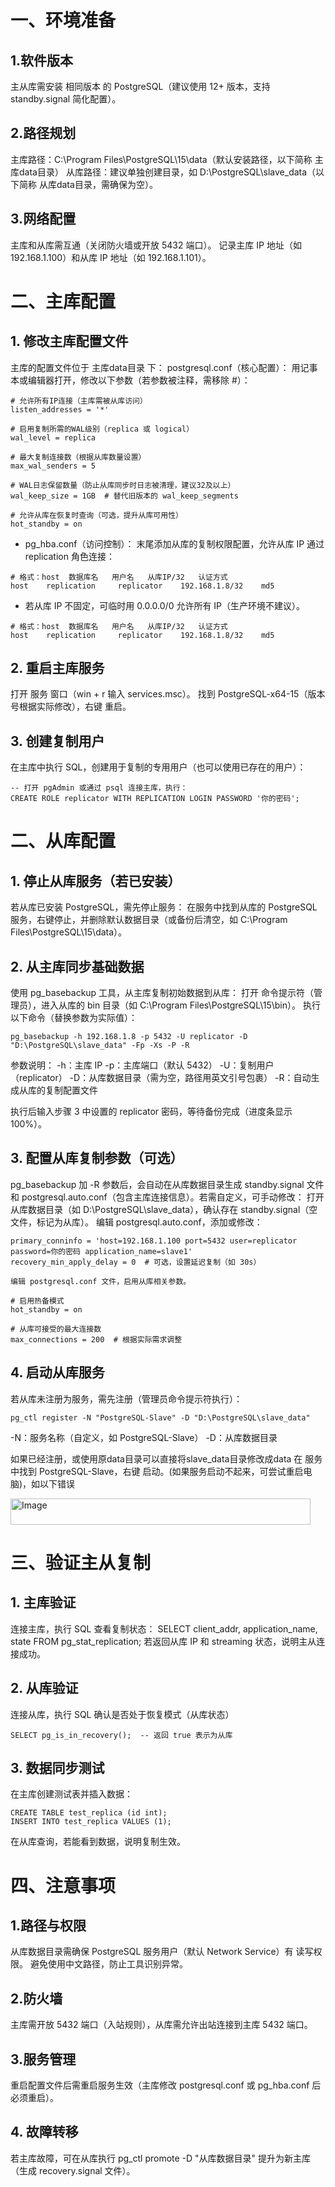 # 一、环境准备
## 1.软件版本
主从库需安装 相同版本 的 PostgreSQL（建议使用 12+ 版本，支持 standby.signal 简化配置）。
## 2.路径规划
主库路径：C:\Program Files\PostgreSQL\15\data（默认安装路径，以下简称 主库data目录）
从库路径：建议单独创建目录，如 D:\PostgreSQL\slave_data（以下简称 从库data目录，需确保为空）。
## 3.网络配置
主库和从库需互通（关闭防火墙或开放 5432 端口）。
记录主库 IP 地址（如 192.168.1.100）和从库 IP 地址（如 192.168.1.101）。

# 二、主库配置
## 1. 修改主库配置文件
主库的配置文件位于 主库data目录 下：
postgresql.conf（核心配置）：
用记事本或编辑器打开，修改以下参数（若参数被注释，需移除 #）：
```
# 允许所有IP连接（主库需被从库访问）
listen_addresses = '*'
 
# 启用复制所需的WAL级别（replica 或 logical）
wal_level = replica
 
# 最大复制连接数（根据从库数量设置）
max_wal_senders = 5
 
# WAL日志保留数量（防止从库同步时日志被清理，建议32及以上）
wal_keep_size = 1GB  # 替代旧版本的 wal_keep_segments
 
# 允许从库在恢复时查询（可选，提升从库可用性）
hot_standby = on
```

- pg_hba.conf（访问控制）：
末尾添加从库的复制权限配置，允许从库 IP 通过 replication 角色连接：
```
# 格式：host  数据库名   用户名   从库IP/32   认证方式
host    replication     replicator    192.168.1.8/32    md5
```

- 若从库 IP 不固定，可临时用 0.0.0.0/0 允许所有 IP（生产环境不建议）。
```
# 格式：host  数据库名   用户名   从库IP/32   认证方式
host    replication     replicator    192.168.1.8/32    md5
```
## 2. 重启主库服务
打开 服务 窗口（win + r 输入 services.msc）。
找到 PostgreSQL-x64-15（版本号根据实际修改），右键 重启。
## 3. 创建复制用户
在主库中执行 SQL，创建用于复制的专用用户（也可以使用已存在的用户）：
```
-- 打开 pgAdmin 或通过 psql 连接主库，执行：
CREATE ROLE replicator WITH REPLICATION LOGIN PASSWORD '你的密码';
```

# 二、从库配置
## 1. 停止从库服务（若已安装）
若从库已安装 PostgreSQL，需先停止服务：
在服务中找到从库的 PostgreSQL 服务，右键停止，并删除默认数据目录（或备份后清空，如 C:\Program   Files\PostgreSQL\15\data）。
## 2. 从主库同步基础数据
使用 pg_basebackup 工具，从主库复制初始数据到从库：
打开 命令提示符（管理员），进入从库的 bin 目录（如 C:\Program Files\PostgreSQL\15\bin）。
执行以下命令（替换参数为实际值）：
```
pg_basebackup -h 192.168.1.8 -p 5432 -U replicator -D "D:\PostgreSQL\slave_data" -Fp -Xs -P -R
```

参数说明：
-h：主库 IP
-p：主库端口（默认 5432）
-U：复制用户（replicator）
-D：从库数据目录（需为空，路径用英文引号包裹）
-R：自动生成从库的复制配置文件

执行后输入步骤 3 中设置的 replicator 密码，等待备份完成（进度条显示 100%）。
## 3. 配置从库复制参数（可选）
pg_basebackup 加 -R 参数后，会自动在从库数据目录生成 standby.signal 文件和 postgresql.auto.conf（包含主库连接信息）。若需自定义，可手动修改：
打开从库数据目录（如 D:\PostgreSQL\slave_data），确认存在 standby.signal（空文件，标记为从库）。
编辑 postgresql.auto.conf，添加或修改：
```
primary_conninfo = 'host=192.168.1.100 port=5432 user=replicator password=你的密码 application_name=slave1'
recovery_min_apply_delay = 0  # 可选，设置延迟复制（如 30s）
```
    编辑 postgresql.conf 文件，启用从库相关参数。
```
# 启用热备模式
hot_standby = on
 
# 从库可接受的最大连接数
max_connections = 200  # 根据实际需求调整
```
## 4. 启动从库服务
若从库未注册为服务，需先注册（管理员命令提示符执行）：
```
pg_ctl register -N "PostgreSQL-Slave" -D "D:\PostgreSQL\slave_data"
```
-N：服务名称（自定义，如 PostgreSQL-Slave）
-D：从库数据目录

如果已经注册，或使用原data目录可以直接将slave_data目录修改成data
在 服务 中找到 PostgreSQL-Slave，右键 启动。(如果服务启动不起来，可尝试重启电脑)，如以下错误

<img width="480" height="42" alt="Image" src="https://github.com/user-attachments/assets/9a3b7174-7fe9-4b13-bbd1-f4d72bf11f1b" />

# 三、验证主从复制
## 1. 主库验证
连接主库，执行 SQL 查看复制状态：
SELECT client_addr, application_name, state FROM pg_stat_replication;
若返回从库 IP 和 streaming 状态，说明主从连接成功。
## 2. 从库验证
连接从库，执行 SQL 确认是否处于恢复模式（从库状态）
```
SELECT pg_is_in_recovery();  -- 返回 true 表示为从库
```
## 3. 数据同步测试
在主库创建测试表并插入数据：
```
CREATE TABLE test_replica (id int);
INSERT INTO test_replica VALUES (1);
```
在从库查询，若能看到数据，说明复制生效。

# 四、注意事项
## 1.路径与权限
从库数据目录需确保 PostgreSQL 服务用户（默认 Network Service）有 读写权限。
避免使用中文路径，防止工具识别异常。

## 2.防火墙
主库需开放 5432 端口（入站规则），从库需允许出站连接到主库 5432 端口。

## 3.服务管理
重启配置文件后需重启服务生效（主库修改 postgresql.conf 或 pg_hba.conf 后必须重启）。

## 4. 故障转移
若主库故障，可在从库执行 pg_ctl promote -D "从库数据目录" 提升为新主库（生成 recovery.signal 文件）。